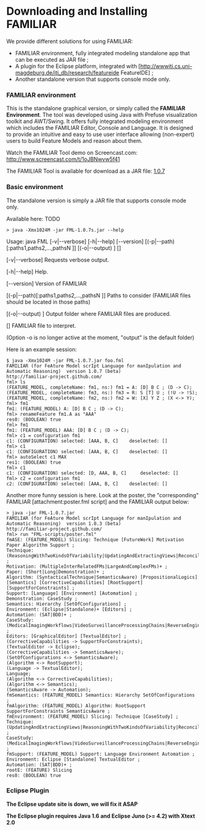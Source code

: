 # Downloading and Installing FAMILIAR

We provide different solutions for using FAMILIAR:
  * FAMILIAR environment, fully integrated modeling standalone app that can be executed as JAR file ; 
  * A plugin for the Eclipse platform, integrated with [http://wwwiti.cs.uni-magdeburg.de/iti_db/research/featureide FeatureIDE] ;
  * Another standalone version that supports console mode only.


### FAMILIAR environment

This is the standalone graphical version, or simply called the **FAMILIAR Environment**. The tool was developed using Java with Prefuse visualization toolkit and AWT/Swing. It offers fully integrated modeling environment which includes the FAMILIAR Editor, Console and Language. It is designed to provide an intuitive and easy to use user interface allowing (non-expert) users to build Feature Models and reason about them.

Watch the FAMILIAR Tool demo on Screencast.com: http://www.screencast.com/t/1oJBNwvw5f41

The FAMILIAR Tool is available for download as a JAR file: 
[1.0.7](../release/FML-environment-1.0.7.jar)



### Basic environment

The standalone version is simply a JAR file that supports console mode only. 

Available here:
TODO

```
> java -Xmx1024M -jar FML-1.0.7s.jar --help
```

Usage: java FML
                [-v|--verbose] [-h|--help] [--version] [(-p|--path)[:paths1,paths2,...,pathsN ]] [(-o|--output) <output>] [<filename>]

  [-v|--verbose]
        Requests verbose output.

  [-h|--help]
        Help.

  [--version]
        Version of FAMILIAR

  [(-p|--path)[:paths1,paths2,...,pathsN ]]
        Paths to consider (FAMILIAR files should be located in those paths)

  [(-o|--output) <output>]
        Output folder where FAMILIAR files are produced.

  [<filename>]
        FAMILIAR file to interpret.
        
(Option -o is no longer active at the moment, "output" is the default folder)

Here is an example session:

```
$ java -Xmx1024M -jar FML-1.0.7.jar foo.fml 
FAMILIAR (for FeAture Model scrIpt Language for manIpulation and Automatic Reasoning)  version 1.0.7 (beta)
http://familiar-project.github.com/
fml> ls
(FEATURE_MODEL, completeName: fm1, ns:) fm1 = A: [D] B C ; (D -> C);
(FEATURE_MODEL, completeName: fm3, ns:) fm3 = R: S [T] U ; (!U -> !S);
(FEATURE_MODEL, completeName: fm2, ns:) fm2 = W: [X] Y Z ; (X <-> Y);
fml> fm1
fm1: (FEATURE_MODEL) A: [D] B C ; (D -> C);
fml> renameFeature fm1.A as "AAA"
res0: (BOOLEAN) true
fml> fm1
fm1: (FEATURE_MODEL) AAA: [D] B C ; (D -> C);
fml> c1 = configuration fm1
c1: (CONFIGURATION) selected: [AAA, B, C] 	 deselected: []
fml> c1
c1: (CONFIGURATION) selected: [AAA, B, C] 	 deselected: []
fml> autoSelect c1 MAX
res1: (BOOLEAN) true
fml> c1
c1: (CONFIGURATION) selected: [D, AAA, B, C] 	 deselected: []
fml> c2 = configuration fm1
c2: (CONFIGURATION) selected: [AAA, B, C] 	 deselected: []
```

Another more funny session is here. 
Look at the poster, the "corresponding" FAMILIAR [attachment:poster.fml script] and the FAMILIAR output below:

```
> java -jar FML-1.0.7.jar 
FAMILIAR (for FeAture Model scrIpt Language for manIpulation and Automatic Reasoning)  version 1.0.3 (beta)
http://familiar-project.github.com/
fml> run "FML-scripts/poster.fml"
fmASE: (FEATURE_MODEL) Slicing: Technique [FutureWork] Motivation Paper Algorithm Support ; 
Technique: (ReasoningWithTwoKindsOfVariability|UpdatingAndExtractingViews|ReconcilingFMs)+ ; 
Motivation: (MultipleInterRelatedFMs|LargeAndComplexFMs)+ ; 
Paper: (Short|Long|Demonstration)+ ; 
Algorithm: (SyntacticalTechnique|SemanticsAware) [PropositionalLogics] [Semantics] [CorrectiveCapabilities] [RootSupport] [SupportForConstraints] ; 
Support: [Language] [Environment] [Automation] ; 
Demonstration: CaseStudy ; 
Semantics: Hierarchy [SetOfConfigurations] ; 
Environment: (Eclipse|Standalone)+ [Editors] ; 
Automation: (SAT|BDD)+ ; 
CaseStudy: (MedicalImagingWorkflows|VideoSurveillanceProcessingChains|ReverseEngineeringSoftwareArchitecture) ; 
Editors: [GraphicalEditor] [TextualEditor] ; 
(CorrectiveCapabilities -> SupportForConstraints);
(TextualEditor -> Eclipse);
(CorrectiveCapabilities -> SemanticsAware);
(SetOfConfigurations <-> SemanticsAware);
(Algorithm <-> RootSupport);
(Language -> TextualEditor);
Language;
(Algorithm <-> CorrectiveCapabilities);
(Algorithm <-> Semantics);
(SemanticsAware -> Automation);
fmSemantics: (FEATURE_MODEL) Semantics: Hierarchy SetOfConfigurations ;
fmAlgorithm: (FEATURE_MODEL) Algorithm: RootSupport SupportForConstraints SemanticsAware ;
fmEnvironment: (FEATURE_MODEL) Slicing: Technique [CaseStudy] ; 
Technique: (UpdatingAndExtractingViews|ReasoningWithTwoKindsOfVariability|ReconcilingFMs)+ ; 
CaseStudy: (MedicalImagingWorkflows|VideoSurveillanceProcessingChains|ReverseEngineeringSoftwareArchitecture) ;
fmSupport: (FEATURE_MODEL) Support: Language Environment Automation ; 
Environment: Eclipse [Standalone] TextualEditor ; 
Automation: (SAT|BDD)+ ;
rootE: (FEATURE) Slicing
res0: (BOOLEAN) true
```

### Eclipse Plugin 

**The Eclipse update site is down, we will fix it ASAP**

**The Eclipse plugin requires Java 1.6 and Eclipse Juno (>= 4.2) with Xtext 2.0**




